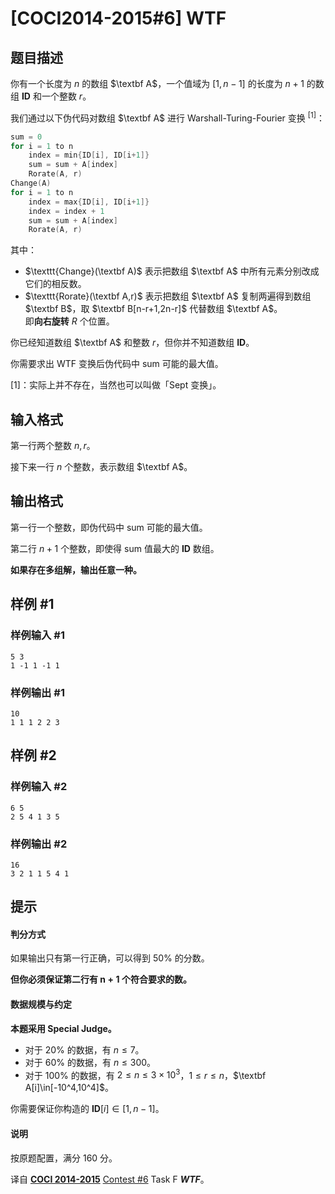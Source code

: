 # [COCI2014-2015#6] WTF

## 题目描述

你有一个长度为 $n$ 的数组 $\textbf A$，一个值域为 $[1,n-1]$ 的长度为 $n+1$ 的数组 $\textbf{ID}$ 和一个整数 $r$。

我们通过以下伪代码对数组 $\textbf A$ 进行 Warshall-Turing-Fourier 变换 $^\textsf{[1]}$：

```cpp
sum = 0
for i = 1 to n
	index = min{ID[i], ID[i+1]}
	sum = sum + A[index]
	Rorate(A, r)
Change(A)
for i = 1 to n
	index = max{ID[i], ID[i+1]}
	index = index + 1
	sum = sum + A[index]
	Rorate(A, r)
```

其中：
- $\texttt{Change}(\textbf A)$ 表示把数组 $\textbf A$ 中所有元素分别改成它们的相反数。
- $\texttt{Rorate}(\textbf A,r)$ 表示把数组 $\textbf A$ 复制两遍得到数组 $\textbf B$，取 $\textbf B[n-r+1,2n-r]$ 代替数组 $\textbf A$。\
  即**向右旋转** $R$ 个位置。

你已经知道数组 $\textbf A$ 和整数 $r$，但你并不知道数组 $\textbf{ID}$。

你需要求出 WTF 变换后伪代码中 $\text{sum}$ 可能的最大值。

$\textsf{[1]}$：实际上并不存在，当然也可以叫做「Sept 变换」。

## 输入格式

第一行两个整数 $n,r$。

接下来一行 $n$ 个整数，表示数组 $\textbf A$。

## 输出格式

第一行一个整数，即伪代码中 $\text{sum}$ 可能的最大值。

第二行 $n+1$ 个整数，即使得 $\text{sum}$ 值最大的 $\textbf{ID}$ 数组。

**如果存在多组解，输出任意一种。**

## 样例 #1

### 样例输入 #1
```
5 3
1 -1 1 -1 1
```

### 样例输出 #1

```
10
1 1 1 2 2 3
```

## 样例 #2

### 样例输入 #2
```
6 5
2 5 4 1 3 5
```

### 样例输出 #2

```
16
3 2 1 1 5 4 1
```

## 提示

#### 判分方式

如果输出只有第一行正确，可以得到 $50\%$ 的分数。

**但你必须保证第二行有 $\bm{n+1}$ 个符合要求的数。**

#### 数据规模与约定

**本题采用 Special Judge。**

- 对于 $20\%$ 的数据，有 $n\le 7$。
- 对于 $60\%$ 的数据，有 $n\le 300$。
- 对于 $100\%$ 的数据，有 $2\le n\le 3\times 10^3$，$1\le r\le n$，$\textbf A[i]\in[-10^4,10^4]$。

你需要保证你构造的 $\textbf{ID}[i]\in[1,n-1]$。

#### 说明

按原题配置，满分 160 分。

译自 **[COCI 2014-2015](https://hsin.hr/coci/archive/2014_2015/)** [Contest #6](https://hsin.hr/coci/archive/2014_2015/contest6_tasks.pdf) Task F _**WTF**_。
